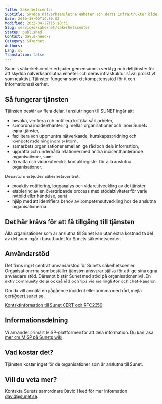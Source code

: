 ```yaml
---
Title: Säkerhetscenter
Subtitle: Skydda nätverksanslutna enheter och deras infrastruktur både proaktivt och reaktivt
Date: 2020-10-06T16:20:05
Modified: 2022-04-27T15:18:51
Slug: services/sakerhet/sakerhetscenter
Status: published
Contact: david-heed-2
Category: Säkerhet
Authors: 
Lang: sv
Translation: false
---
```


Sunets säkerhetscenter erbjuder gemensamma verktyg och deltjänster för att skydda nätverksanslutna enheter och deras infrastruktur såväl proaktivt som reaktivt. Tjänsten fungerar som ett kompetensstöd för it och informationssäkerhet.

Så fungerar tjänsten
--------------------

Tjänsten består av flera delar. I anslutningen till SUNET ingår att:

* bevaka, verifiera och notifiera kritiska sårbarheter,
* samordna incidenthantering mellan organisationer och inom Sunets egna tjänster,
* facilitera och uppmuntra nätverkande, kunskapsspridning och kompetensdelning inom sektorn,
* samarbeta organisationer emellan, ge råd och dela information,
* upprätta och underhålla relationer med andra incidenthanterande organisationer, samt
* förvalta och vidareutveckla kontaktregister för alla anslutna organisationer.

Dessutom erbjuder säkerhetscentret:

* proaktiv notifiering, logganalys och vidareutveckling av deltjänster,
* etablering av en övergripande process med stödaktiviteter för varje hotbild eller händelse, samt
* hjälp med att identifiera behov av kompetensutveckling hos de anslutna organisationerna.

Det här krävs för att få tillgång till tjänsten
-----------------------------------------------

Alla organisationer som är anslutna till Sunet kan utan extra kostnad ta del av det som ingår i basutbudet för Sunets säkerhetscenter.

Användarstöd
------------

Det finns inget centralt användarstöd för Sunets säkerhetscenter. Organisationerna som beställer tjänsten ansvarar själva för att  ge sina egna användare stöd. Däremot bistår Sunet med stöd på organisationsnivå. En aktiv community delar också råd och tips via mailinglistor och chat-kanaler.

Om du vill anmäla en pågående incident eller komma med råd, mejla [cert@cert.sunet.se](mailto:cert@cert.sunet.se).

[Kontaktinformation till Sunet CERT och RFC2350](https://wiki.sunet.se/display/SUNETCERT/SUNET+CERT+RFC+2350+PROFILE)

Informationsdelning
-------------------

Vi använder primärt MISP-plattformen för att dela information. [Du kan läsa mer om MISP på Sunets wiki](https://wiki.sunet.se/display/SUNETCERT/MISP).

Vad kostar det?
---------------

Tjänsten kostar inget för de organisationer som är anslutna till Sunet.

Vill du veta mer?
-----------------

Kontakta Sunets samordnare David Heed för mer information [david@sunet.se](mailto:david@sunet.se).

